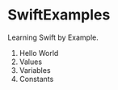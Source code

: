 SwiftExamples
=============

Learning Swift by Example.

1. Hello World
2. Values
3. Variables
4. Constants
